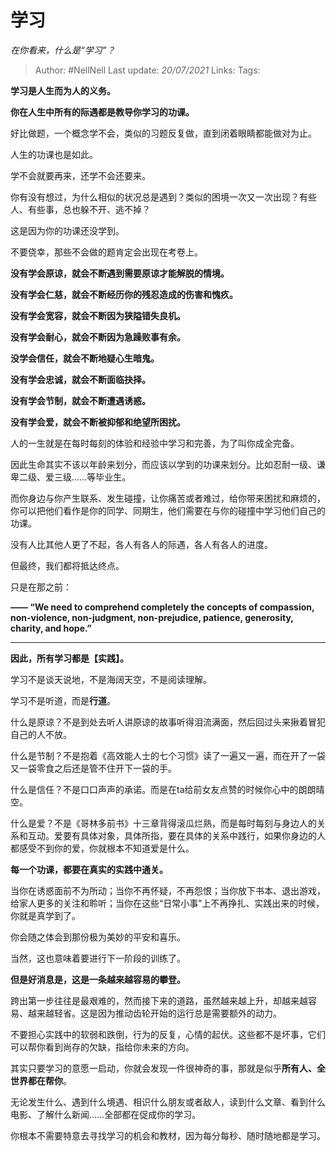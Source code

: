 # 学习
*在你看来，什么是“学习”？*

> Author: #NellNell
Last update: *20/07/2021*
Links:
Tags:

**学习是人生而为人的义务。**

**你在人生中所有的际遇都是教导你学习的功课。**

好比做题，一个概念学不会，类似的习题反复做，直到闭着眼睛都能做对为止。

人生的功课也是如此。

学不会就要再来，还学不会还要来。

你有没有想过，为什么相似的状况总是遇到？类似的困境一次又一次出现？有些人、有些事，总也躲不开、逃不掉？

这是因为你的功课还没学到。

不要侥幸，那些不会做的题肯定会出现在考卷上。

**没有学会原谅，就会不断遇到需要原谅才能解脱的情境。**

**没有学会仁慈，就会不断经历你的残忍造成的伤害和愧疚。**

**没有学会宽容，就会不断因为狭隘错失良机。**

**没有学会耐心，就会不断因为急躁败事有余。**

**没学会信任，就会不断地疑心生暗鬼。**

**没有学会忠诚，就会不断面临抉择。**

**没有学会节制，就会不断遭遇诱惑。**

**没有学会爱，就会不断被抑郁和绝望所困扰。**

人的一生就是在每时每刻的体验和经验中学习和完善，为了叫你成全完备。

因此生命其实不该以年龄来划分，而应该以学到的功课来划分。比如忍耐一级、谦卑二级、爱三级……等毕业生。

而你身边与你产生联系、发生碰撞，让你痛苦或者难过，给你带来困扰和麻烦的，你可以把他们看作是你的同学、同期生，他们需要在与你的碰撞中学习他们自己的功课。

没有人比其他人更了不起，各人有各人的际遇，各人有各人的进度。

但最终，我们都将抵达终点。

只是在那之前：

**—— “We need to comprehend completely the concepts of compassion, non-violence, non-judgment, non-prejudice, patience, generosity, charity, and hope.”**

---

**因此，所有学习都是【实践】。**

学习不是谈天说地，不是海阔天空，不是阅读理解。

学习不是听道，而是**行道**。

什么是原谅？不是到处去听人讲原谅的故事听得泪流满面，然后回过头来揪着冒犯自己的人不放。

什么是节制？不是抱着《高效能人士的七个习惯》读了一遍又一遍，而在开了一袋又一袋零食之后还是管不住开下一袋的手。

什么是信任？不是口口声声的承诺。而是在ta给前女友点赞的时候你心中的朗朗晴空。

什么是爱？不是《哥林多前书》十三章背得滚瓜烂熟，而是每时每刻与身边人的关系和互动。爱要有具体对象，具体所指，要在具体的关系中践行，如果你身边的人都感受不到你的爱，你就根本不知道爱是什么。

**每一个功课，都要在真实的实践中通关。**

当你在诱惑面前不为所动；当你不再怀疑，不再怨恨；当你放下书本、退出游戏，给家人更多的关注和聆听；当你在这些“日常小事”上不再挣扎、实践出来的时候，你就是真学到了。

你会随之体会到那份极为美妙的平安和喜乐。

当然，这也意味着要进行下一阶段的训练了。

**但是好消息是，这是一条越来越容易的攀登。**

跨出第一步往往是最艰难的，然而接下来的道路，虽然越来越上升，却越来越容易、越来越轻省。这是因为推动齿轮开始的运行总是需要额外的动力。

不要担心实践中的软弱和跌倒，行为的反复，心情的起伏。这些都不是坏事，它们可以帮你看到尚存的欠缺，指给你未来的方向。

其实只要学习的意愿一启动，你就会发现一件很神奇的事，那就是似乎**所有人、全世界都在帮你**。

无论发生什么、遇到什么境遇、相识什么朋友或者敌人，读到什么文章、看到什么电影、了解什么新闻……全部都在促成你的学习。

你根本不需要特意去寻找学习的机会和教材，因为每分每秒、随时随地都是学习。
